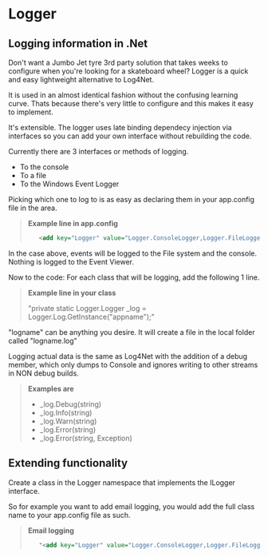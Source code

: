 # Logger
Logging information in .Net
---------------------------

Don't want a Jumbo Jet tyre 3rd party solution that takes weeks to configure when you're looking for a skateboard wheel?
Logger is a quick and easy lightweight alternative to Log4Net.

It is used in an almost identical fashion without the confusing learning curve.
Thats because there's very little to configure and this makes it easy to implement.

It's extensible. The logger uses late binding dependecy injection via interfaces so you can add your own interface without rebuilding the code.

Currently there are 3 interfaces or methods of logging.
- To the console
- To a file
- To the Windows Event Logger

Picking which one to log to is as easy as declaring them in your app.config file in the <appsettings> area.
> **Example line in app.config**
> 
> ```xml
>    <add key="Logger" value="Logger.ConsoleLogger,Logger.FileLogger" />
> ```
    
In the case above, events will be logged to the File system and the console. Nothing is logged to the Event Viewer.

Now to the code:
For each class that will be logging, add the following 1 line.

> **Example line in your class**
> 
>   "private static Logger.Logger _log = Logger.Log.GetInstance("appname");"

"logname" can be anything you desire. It will create a file in the local folder called "logname.log"

Logging actual data is the same as Log4Net with the addition of a debug member, which only dumps to Console and ignores writing to
other streams in NON debug builds.

> **Examples are**
> 
> - _log.Debug(string)
> - _log.Info(string)
> - _log.Warn(string)
> - _log.Error(string)
> - _log.Error(string, Exception)

Extending functionality
-----------------------

Create a class in the Logger namespace that implements the ILogger interface.

So for example you want to add email logging, you would add the full class name to your app.config file as such.

> **Email logging**
> 
> ```xml
>    "<add key="Logger" value="Logger.ConsoleLogger,Logger.FileLogger,Logger.EmailLogger" />"
> ```







